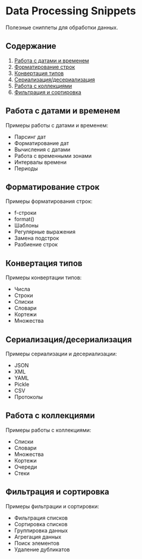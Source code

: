 # Data Processing Snippets

Полезные сниппеты для обработки данных.

## Содержание

1. [Работа с датами и временем](#date-time)
2. [Форматирование строк](#string-formatting)
3. [Конвертация типов](#type-conversion)
4. [Сериализация/десериализация](#serialization)
5. [Работа с коллекциями](#collections)
6. [Фильтрация и сортировка](#filtering-sorting)

## Работа с датами и временем

Примеры работы с датами и временем:
- Парсинг дат
- Форматирование дат
- Вычисления с датами
- Работа с временными зонами
- Интервалы времени
- Периоды

## Форматирование строк

Примеры форматирования строк:
- f-строки
- format()
- Шаблоны
- Регулярные выражения
- Замена подстрок
- Разбиение строк

## Конвертация типов

Примеры конвертации типов:
- Числа
- Строки
- Списки
- Словари
- Кортежи
- Множества

## Сериализация/десериализация

Примеры сериализации и десериализации:
- JSON
- XML
- YAML
- Pickle
- CSV
- Протоколы

## Работа с коллекциями

Примеры работы с коллекциями:
- Списки
- Словари
- Множества
- Кортежи
- Очереди
- Стеки

## Фильтрация и сортировка

Примеры фильтрации и сортировки:
- Фильтрация списков
- Сортировка списков
- Группировка данных
- Агрегация данных
- Поиск элементов
- Удаление дубликатов 